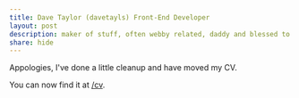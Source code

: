 ```yaml
---
title: Dave Taylor (davetayls) Front-End Developer
layout: post
description: maker of stuff, often webby related, daddy and blessed to have a wife that makes lots of cakes mmmm
share: hide
---
```


Appologies, I've done a little cleanup and have moved my CV.

You can now find it at [/cv](/cv).
